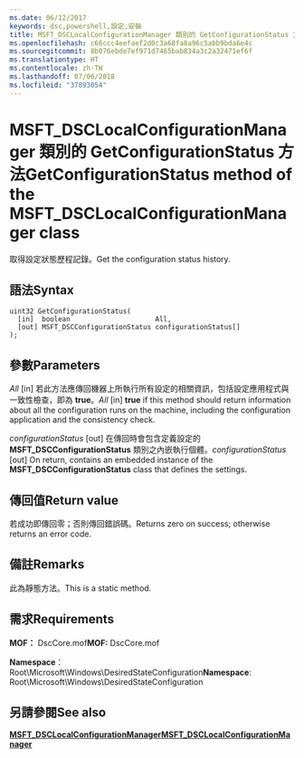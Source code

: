 ```yaml
---
ms.date: 06/12/2017
keywords: dsc,powershell,設定,安裝
title: MSFT_DSCLocalConfigurationManager 類別的 GetConfigurationStatus 方法
ms.openlocfilehash: c66ccc4eefaef2d0c3a68fa8a96c5abb9bda6e4c
ms.sourcegitcommit: 8b076ebde7ef971d7465bab834a3c2a32471ef6f
ms.translationtype: HT
ms.contentlocale: zh-TW
ms.lasthandoff: 07/06/2018
ms.locfileid: "37893054"
---
```

# <a name="getconfigurationstatus-method-of-the-msftdsclocalconfigurationmanager-class"></a><span data-ttu-id="7658d-103">MSFT_DSCLocalConfigurationManager 類別的 GetConfigurationStatus 方法</span><span class="sxs-lookup"><span data-stu-id="7658d-103">GetConfigurationStatus method of the MSFT_DSCLocalConfigurationManager class</span></span>

<span data-ttu-id="7658d-104">取得設定狀態歷程記錄。</span><span class="sxs-lookup"><span data-stu-id="7658d-104">Get the configuration status history.</span></span>

## <a name="syntax"></a><span data-ttu-id="7658d-105">語法</span><span class="sxs-lookup"><span data-stu-id="7658d-105">Syntax</span></span>

```mof
uint32 GetConfigurationStatus(
  [in]  boolean                     All,
  [out] MSFT_DSCConfigurationStatus configurationStatus[]
);
```

## <a name="parameters"></a><span data-ttu-id="7658d-106">參數</span><span class="sxs-lookup"><span data-stu-id="7658d-106">Parameters</span></span>

<span data-ttu-id="7658d-107">*All* \[in\] 若此方法應傳回機器上所執行所有設定的相關資訊，包括設定應用程式與一致性檢查，即為 **true**。</span><span class="sxs-lookup"><span data-stu-id="7658d-107">*All* \[in\] **true** if this method should return information about all the configuration runs on the machine, including the configuration application and the consistency check.</span></span>

<span data-ttu-id="7658d-108">*configurationStatus* \[out\] 在傳回時會包含定義設定的 **MSFT_DSCConfigurationStatus** 類別之內嵌執行個體。</span><span class="sxs-lookup"><span data-stu-id="7658d-108">*configurationStatus* \[out\] On return, contains an embedded instance of the **MSFT_DSCConfigurationStatus** class that defines the settings.</span></span>

## <a name="return-value"></a><span data-ttu-id="7658d-109">傳回值</span><span class="sxs-lookup"><span data-stu-id="7658d-109">Return value</span></span>

<span data-ttu-id="7658d-110">若成功即傳回零；否則傳回錯誤碼。</span><span class="sxs-lookup"><span data-stu-id="7658d-110">Returns zero on success; otherwise returns an error code.</span></span>

## <a name="remarks"></a><span data-ttu-id="7658d-111">備註</span><span class="sxs-lookup"><span data-stu-id="7658d-111">Remarks</span></span>

<span data-ttu-id="7658d-112">此為靜態方法。</span><span class="sxs-lookup"><span data-stu-id="7658d-112">This is a static method.</span></span>

## <a name="requirements"></a><span data-ttu-id="7658d-113">需求</span><span class="sxs-lookup"><span data-stu-id="7658d-113">Requirements</span></span>

<span data-ttu-id="7658d-114">**MOF：** DscCore.mof</span><span class="sxs-lookup"><span data-stu-id="7658d-114">**MOF:** DscCore.mof</span></span>

<span data-ttu-id="7658d-115">**Namespace**：Root\Microsoft\Windows\DesiredStateConfiguration</span><span class="sxs-lookup"><span data-stu-id="7658d-115">**Namespace**: Root\Microsoft\Windows\DesiredStateConfiguration</span></span>

## <a name="see-also"></a><span data-ttu-id="7658d-116">另請參閱</span><span class="sxs-lookup"><span data-stu-id="7658d-116">See also</span></span>

[<span data-ttu-id="7658d-117">**MSFT_DSCLocalConfigurationManager**</span><span class="sxs-lookup"><span data-stu-id="7658d-117">**MSFT_DSCLocalConfigurationManager**</span></span>](msft-dsclocalconfigurationmanager.md)